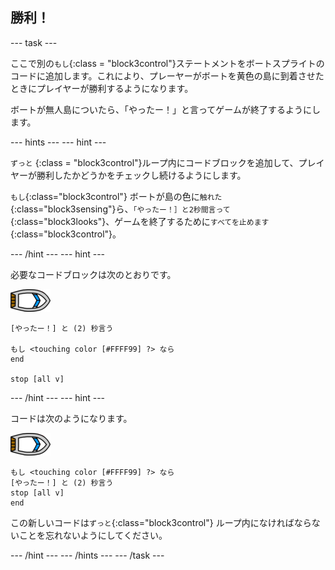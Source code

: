 ## 勝利！

\--- task \---

ここで別の`もし`{:class = "block3control"}ステートメントをボートスプライトのコードに追加します。これにより、プレーヤーがボートを黄色の島に到着させたときにプレイヤーが勝利するようになります。

ボートが無人島についたら、「やったー！」と言ってゲームが終了するようにします。

\--- hints \--- \--- hint \---

`ずっと` {:class = "block3control"}ループ内にコードブロックを追加して、プレイヤーが勝利したかどうかをチェックし続けるようにします。

`もし`{:class="block3control"} ボートが島の色に`触れた`{:class="block3sensing"}ら、`「やったー！］と2秒間言って`{:class="block3looks"}、ゲームを終了するために`すべてを止めます`{:class="block3control"}。

\--- /hint \--- \--- hint \---

必要なコードブロックは次のとおりです。

![ボートのスプライト](images/boat_resize.png)

```blocks3
[やったー！] と (2) 秒言う

もし <touching color [#FFFF99] ?> なら
end

stop [all v]

```

\--- /hint \--- \--- hint \---

コードは次のようになります。

![ボートのスプライト](images/boat_resize.png)

```blocks3
もし <touching color [#FFFF99] ?> なら 
[やったー！] と (2) 秒言う
stop [all v]
end
```

この新しいコードは`ずっと`{:class="block3control"} ループ内になければならないことを忘れないようにしてください。

\--- /hint \--- \--- /hints \--- \--- /task \---